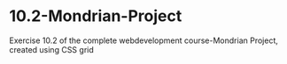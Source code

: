 # 10.2-Mondrian-Project
Exercise 10.2 of the complete webdevelopment course-Mondrian Project, created using CSS grid
